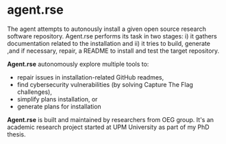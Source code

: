 # agent.rse

The agent attempts to autonously install a given open source research software repository. Agent.rse performs its task in two stages: i) it gathers documentation related to the installation and ii) it tries to build, generate ,and if necessary, repair, a README to install and test the target repository. 

**Agent.rse** autonomously explore multiple tools to:

- repair issues in installation-related GitHub readmes,
- find cybersecurity vulnerabilities (by solving Capture The Flag challenges),
- simplify plans installation, or
- generate plans for installation

**Agent.rse** is built and maintained by researchers from OEG group. It's an academic research project started at UPM University as part of my PhD thesis.
